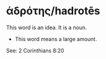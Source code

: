 # ἁδρότης/hadrotēs  

This word is an idea. It is a noun.

* This word means a large amount.

See: 2 Corinthians 8:20
